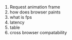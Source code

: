 1. Request animation frame
2. how does browser paints
3. what is fps
4. latency
5. table
6. cross browser compatability
